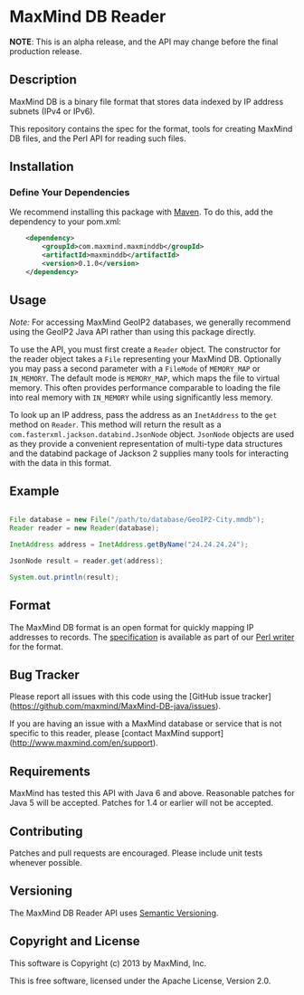 # MaxMind DB Reader #

**NOTE**: This is an alpha release, and the API may change before the final
production release.

## Description ##

MaxMind DB is a binary file format that stores data indexed by IP address
subnets (IPv4 or IPv6).

This repository contains the spec for the format, tools for creating MaxMind
DB files, and the Perl API for reading such files.


## Installation ##

### Define Your Dependencies ###

We recommend installing this package with [Maven](http://maven.apache.org/).
To do this, add the dependency to your pom.xml:

```xml
    <dependency>
        <groupId>com.maxmind.maxminddb</groupId>
        <artifactId>maxminddb</artifactId>
        <version>0.1.0</version>
    </dependency>
```

## Usage ##

*Note:* For accessing MaxMind GeoIP2 databases, we generally recommend
using the GeoIP2 Java API rather than using this package directly.

To use the API, you must first create a `Reader` object. The constructor
for the reader object takes a `File` representing your MaxMind DB. Optionally
you may pass a second parameter with a `FileMode` of `MEMORY_MAP` or
`IN_MEMORY`. The default mode is `MEMORY_MAP`, which maps the file to virtual
memory. This often provides performance comparable to loading the file into
real memory with `IN_MEMORY` while using significantly less memory.

To look up an IP address, pass the address as an `InetAddress` to the `get`
method on `Reader`. This method will return the result as a
`com.fasterxml.jackson.databind.JsonNode` object. `JsonNode` objects are
used as they provide a convenient representation of multi-type data
structures and the databind package of Jackson 2 supplies many tools for
interacting with the data in this format.

## Example ##

```java

File database = new File("/path/to/database/GeoIP2-City.mmdb");
Reader reader = new Reader(database);

InetAddress address = InetAddress.getByName("24.24.24.24");

JsonNode result = reader.get(address);

System.out.println(result);

```
## Format ##

The MaxMind DB format is an open format for quickly mapping IP addresses
to records. The [specification](https://github.com/maxmind/MaxMind-DB-perl/blob/master/docs/MaxMind-IPDB-spec.md) is available as part of our
[Perl writer](https://github.com/maxmind/MaxMind-DB-perl) for the format.

## Bug Tracker ##

Please report all issues with this code using the [GitHub issue tracker]
(https://github.com/maxmind/MaxMind-DB-java/issues).

If you are having an issue with a MaxMind database or service that is not
specific to this reader, please [contact MaxMind support]
(http://www.maxmind.com/en/support).

## Requirements  ##

MaxMind has tested this API with Java 6 and above. Reasonable patches
for Java 5 will be accepted. Patches for 1.4 or earlier will not be
accepted.

## Contributing ##

Patches and pull requests are encouraged. Please include unit tests whenever
possible.

## Versioning ##

The MaxMind DB Reader API uses [Semantic Versioning](http://semver.org/).

## Copyright and License ##

This software is Copyright (c) 2013 by MaxMind, Inc.

This is free software, licensed under the Apache License, Version 2.0.
